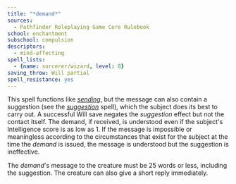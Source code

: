 ```yaml
---
title: "*demand*"
sources:
  - Pathfinder Roleplaying Game Core Rulebook
school: enchantment
subschool: compulsion
descriptors:
  - mind-affecting
spell_lists:
  - {name: sorcerer/wizard, level: 8}
saving_throw: Will partial
spell_resistance: yes
---
```


This spell functions like [*sending*](/spells/sending/), but the message can also contain a suggestion (see the [*suggestion*](/spells/suggestion/) spell), which the subject does its best to carry out. A successful Will save negates the *suggestion* effect but not the contact itself. The demand, if received, is understood even if the subject's Intelligence score is as low as 1. If the message is impossible or meaningless according to the circumstances that exist for the subject at the time the *demand* is issued, the message is understood but the suggestion is ineffective.

The *demand*'s message to the creature must be 25 words or less, including the suggestion. The creature can also give a short reply immediately.

